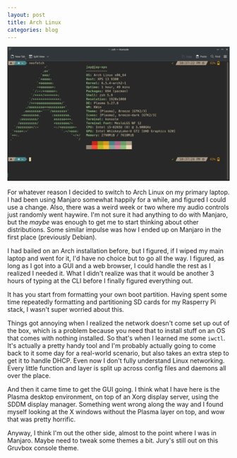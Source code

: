 ```yaml
---
layout: post
title: Arch Linux
categories: blog
---
```


![Arch](/assets/arch.png)

For whatever reason I decided to switch to Arch Linux on my primary laptop.  I had been using Manjaro somewhat happily for a while, and figured I could use a change.  Also, there was a weird week or two where my audio controls just randomly went haywire.  I'm not sure it had anything to do with Manjaro, but the _maybe_ was enough to get me to start thinking about other distributions.  Some similar impulse was how I ended up on Manjaro in the first place (previously Debian).

I had bailed on an Arch installation before, but I figured, if I wiped my main laptop and went for it, I'd have no choice but to go all the way.  I figured, as long as I got into a GUI and a web browser, I could handle the rest as I realized I needed it.  What I didn't realize was that it would be another 3 hours of typing at the CLI before I finally figured everything out.

It has you start from formatting your own boot partition.  Having spent some time repeatedly formatting and partitioning SD cards for my Rasperry Pi stack, I wasn't super worried about this.

Things got annoying when I realized the network doesn't come set up out of the box, which is a problem because you need that to install stuff on an OS that comes with nothing installed.  So that's when I learned me some `iwctl`.  It's actually a pretty handy tool and I'm probably actually going to come back to it some day for a real-world scenario, but also takes an extra step to get it to handle DHCP.  Even now I don't fully understand Linux networking.  Every little function and layer is split up across config files and daemons all over the place.

And then it came time to get the GUI going.  I think what I have here is the Plasma desktop environment, on top of an Xorg display server, using the SDDM display manager.  Something went wrong along the way and I found myself looking at the X windows without the Plasma layer on top, and wow that was pretty horrific.

Anyway, I think I'm out the other side, almost to the point where I was in Manjaro.  Maybe need to tweak some themes a bit.  Jury's still out on this Gruvbox console theme.
